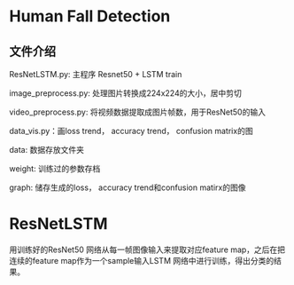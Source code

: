 # Human Fall Detection

## 文件介绍  
ResNetLSTM.py: 主程序 Resnet50 + LSTM train

image_preprocess.py:  处理图片转换成224x224的大小，居中剪切  

video_preprocess.py: 将视频数据提取成图片帧数，用于ResNet50的输入

data_vis.py：画loss trend， accuracy trend， confusion matrix的图

data: 数据存放文件夹

weight: 训练过的参数存档 

graph: 储存生成的loss， accuracy trend和confusion matirx的图像

# ResNetLSTM

用训练好的ResNet50 网络从每一帧图像输入来提取对应feature map，之后在把连续的feature map作为一个sample输入LSTM 网络中进行训练，得出分类的结果。
